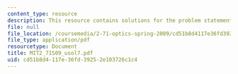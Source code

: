 ```yaml
---
content_type: resource
description: This resource contains solutions for the problem statement 7.
file: null
file_location: /coursemedia/2-71-optics-spring-2009/cd51b8d4117e36fd39252e103726c1c4_MIT2_71S09_usol7.pdf
file_type: application/pdf
resourcetype: Document
title: MIT2_71S09_usol7.pdf
uid: cd51b8d4-117e-36fd-3925-2e103726c1c4
---
```


